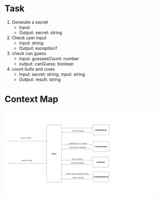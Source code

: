 # Task
1. Generate a secret
    * Input: 
    * Output: secret: string
2. Check user input
    * Input: string
    * Output: exception?
3. check can guess
    * Input: guessesCount: number
    * output: canGuess: boolean
4. count bulls and cows
    * Input: secret: string, input: string
    * Output: result: string


# Context Map
![](./img.png)
